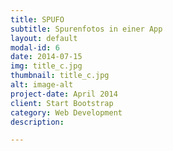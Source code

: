 ```yaml
---
title: SPUFO
subtitle: Spurenfotos in einer App
layout: default
modal-id: 6
date: 2014-07-15
img: title_c.jpg
thumbnail: title_c.jpg
alt: image-alt
project-date: April 2014
client: Start Bootstrap
category: Web Development
description: 

---
```

